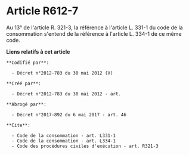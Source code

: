 # Article R612-7

Au 13° de l'article R. 321-3, la référence à l'article L. 331-1 du code de la consommation s'entend de la référence à
l'article L. 334-1 de ce même code.

**Liens relatifs à cet article**

	**Codifié par**:

	  - Décret n°2012-783 du 30 mai 2012 (V)

	**Créé par**:

	  - Décret n°2012-783 du 30 mai 2012 - art.

	**Abrogé par**:

	  - Décret n°2017-892 du 6 mai 2017 - art. 46

	**Cite**:

	  - Code de la consommation - art. L331-1
	  - Code de la consommation - art. L334-1
	  - Code des procédures civiles d'exécution - art. R321-3
